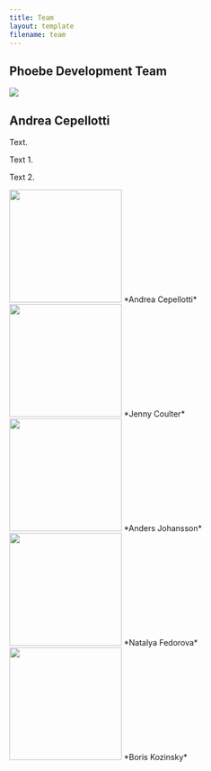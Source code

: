 ```yaml
---
title: Team
layout: template
filename: team
---
```


<script type="text/javascript" src="https://platform.linkedin.com/badges/js/profile.js" async defer></script>


## Phoebe Development Team


<div class="container">
  <img class="container__image" src="https://raw.githubusercontent.com/mir-group/phoebe/gh-pages/pictures/andrea.jpg">
  <div class="container__text">
    <h2>Andrea Cepellotti</h2>
    <p>
    Text.
    </p>
  </div>
</div>

<section class="container"
<div class="left-half">
<article>
    <p>
    Text 1.
    </p>
</article>
</div>
<div class="right-half">
<article>
    <p>
    Text 2.
    </p>
</article>
</div>

</section>


<img src="https://raw.githubusercontent.com/mir-group/phoebe/gh-pages/pictures/andrea.jpg" width="200">
*Andrea Cepellotti* <a href="https://www.linkedin.com/in/andrea-cepellotti">   
<i class="fa fa-linkedin-square fa_custom"></i>
</a>
<a href="mailto:acepellotti@g.harvard.edu"><i class="fa fa-envelope"></i></a>


<img src="https://raw.githubusercontent.com/mir-group/phoebe/gh-pages/pictures/jcoulter.png" width="200">
*Jenny Coulter*


<img src="https://raw.githubusercontent.com/mir-group/phoebe/gh-pages/pictures/anders.jpg" width="200">
*Anders Johansson*


<img src="https://raw.githubusercontent.com/mir-group/phoebe/gh-pages/pictures/natalya.jpg" width="200">
*Natalya Fedorova*


<img src="https://raw.githubusercontent.com/mir-group/phoebe/gh-pages/pictures/kozinsky.jpg" width="200">
*Boris Kozinsky*
